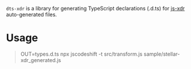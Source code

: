`dts-xdr` is a library for generating TypeScript declarations (.d.ts) for [js-xdr](https://github.com/stellar/js-xdr) auto-generated files.

# Usage

> OUT=types.d.ts npx jscodeshift -t src/transform.js sample/stellar-xdr_generated.js
